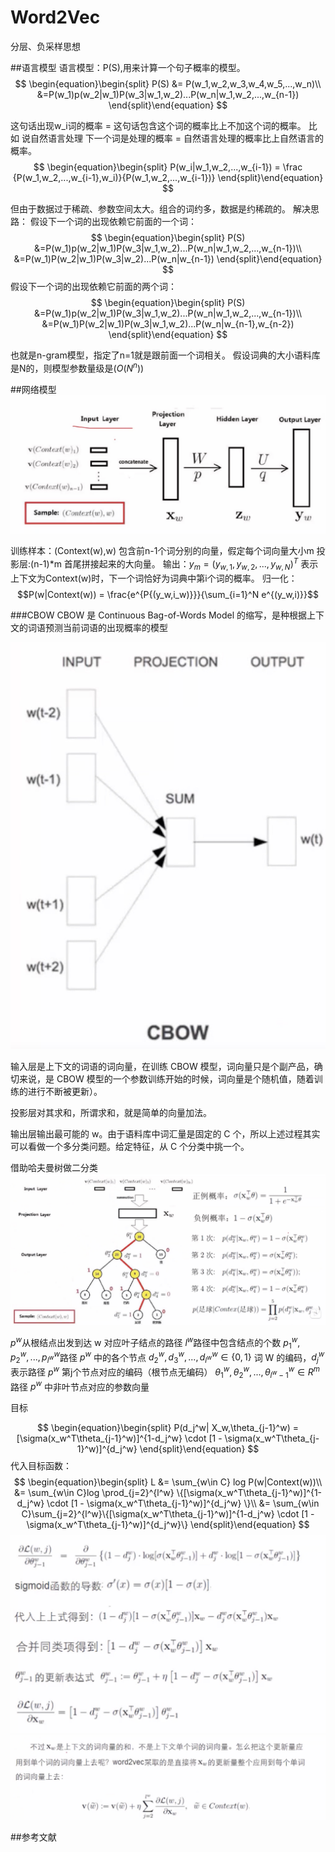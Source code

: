 # Word2Vec

分层、负采样思想

##语言模型
语言模型：P(S),用来计算一个句子概率的模型。
$$
\begin{equation}\begin{split} 
P(S) &= P(w_1,w_2,w_3,w_4,w_5,...,w_n)\\
&=P(w_1)p(w_2|w_1)P(w_3|w_1,w_2)...P(w_n|w_1,w_2,...,w_{n-1})
\end{split}\end{equation}
$$

这句话出现w_i词的概率 = 这句话包含这个词的概率比上不加这个词的概率。
比如 说自然语言处理
下一个词是处理的概率 = 自然语言处理的概率比上自然语言的概率。
$$ 
\begin{equation}\begin{split} 
P(w_i|w_1,w_2,...,w_{i-1}) = \frac {P(w_1,w_2,...,w_{i-1},w_i)}{P(w_1,w_2,...,w_{i-1})} 
\end{split}\end{equation}
$$

但由于数据过于稀疏、参数空间太大。组合的词约多，数据是约稀疏的。
解决思路：
假设下一个词的出现依赖它前面的一个词：
$$
\begin{equation}\begin{split} 
P(S) &=P(w_1)p(w_2|w_1)P(w_3|w_1,w_2)...P(w_n|w_1,w_2,...,w_{n-1})\\
&=P(w_1)P(w_2|w_1)P(w_3|w_2)...P(w_n|w_{n-1})
\end{split}\end{equation}
$$
假设下一个词的出现依赖它前面的两个词：
$$
\begin{equation}\begin{split} 
P(S) &=P(w_1)p(w_2|w_1)P(w_3|w_1,w_2)...P(w_n|w_1,w_2,...,w_{n-1})\\
&=P(w_1)P(w_2|w_1)P(w_3|w_1,w_2)...P(w_n|w_{n-1},w_{n-2})
\end{split}\end{equation}
$$

也就是n-gram模型，指定了n=1就是跟前面一个词相关。
假设词典的大小语料库是N的，则模型参数量级是$(O(N^n))$

##网络模型
![-w1273](media/16108085872528/16120784275543.jpg)

训练样本：(Context(w),w) 包含前n-1个词分别的向量，假定每个词向量大小m
投影层:(n-1)*m 首尾拼接起来的大向量。
输出：$y_m = (y_{w,1},y_{w,2},...,y_{w,N})^T$ 表示上下文为Context(w)时，下一个词恰好为词典中第i个词的概率。
归一化：$$P(w|Context(w)) = \frac{e^{P{(y_w,i_w)}}}{\sum_{i=1}^N e^{(y_w,i)}}$$


###CBOW
CBOW 是 Continuous Bag-of-Words Model 的缩写，是种根据上下文的词语预测当前词语的出现概率的模型

![-w509](media/16108085872528/16120825786618.jpg)

输入层是上下文的词语的词向量，在训练 CBOW 模型，词向量只是个副产品，确切来说，是 CBOW 模型的一个参数训练开始的时候，词向量是个随机值，随着训练的进行不断被更新）。

投影层对其求和，所谓求和，就是简单的向量加法。

输出层输出最可能的 w。由于语料库中词汇量是固定的 C 个，所以上述过程其实可以看做一个多分类问题。给定特征，从 C 个分类中挑一个。

借助哈夫曼树做二分类
![-w1630](media/16108085872528/16120883164202.jpg)

$p^w$从根结点出发到达 w 对应叶子结点的路径 
$l^w$路径中包含结点的个数 
$p^w_1,p^w_2,...,p^w_{l^w}$路径 $p^w$ 中的各个节点
$d_2^w,d_3^w,...,d_{l^w}^w \in \{0,1\}$ 词 W 的编码，$d^w_j$ 表示路径 $p^w$ 第j个节点对应的编码（根节点无编码）
$\theta_1^w,\theta_2^w,...,\theta_{l^w-1}^w \in R^m$ 路径 $p^w$ 中非叶节点对应的参数向量

目标

$$
\begin{equation}\begin{split} 
P(d_j^w| X_w,\theta_{j-1}^w) = [\sigma(x_w^T\theta_{j-1}^w)]^{1-d_j^w} \cdot [1 - \sigma(x_w^T\theta_{j-1}^w)]^{d_j^w}
\end{split}\end{equation}
$$
代入目标函数：
$$
\begin{equation}\begin{split} 
L &= \sum_{w\in C} log P(w|Context(w))\\
&= \sum_{w\in C}log \prod_{j=2}^{l^w} \{[\sigma(x_w^T\theta_{j-1}^w)]^{1-d_j^w} \cdot [1 - \sigma(x_w^T\theta_{j-1}^w)]^{d_j^w} \}\\
&= \sum_{w\in C}\sum_{j=2}^{l^w}\{[\sigma(x_w^T\theta_{j-1}^w)]^{1-d_j^w} \cdot [1 - \sigma(x_w^T\theta_{j-1}^w)]^{d_j^w}\}
\end{split}\end{equation}
$$
![-w1069](media/16108085872528/16120914241888.jpg)
![-w1457](media/16108085872528/16120932853663.jpg)


##参考文献
